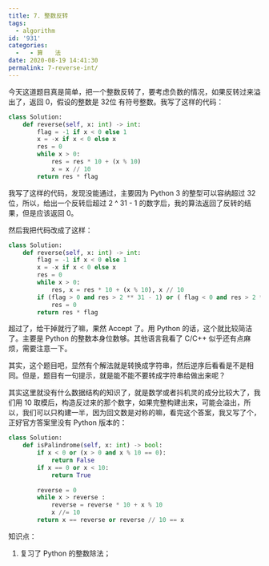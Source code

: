 ```yaml
---
title: 7. 整数反转
tags:
  - algorithm
id: '931'
categories:
  -   - 算　　法
date: 2020-08-19 14:41:30
permalink: 7-reverse-int/
---
```


今天这道题目真是简单，把一个整数反转了，要考虑负数的情况，如果反转过来溢出了，返回 0，假设的整数是 32位 有符号整数。我写了这样的代码：

```python
class Solution:
    def reverse(self, x: int) -> int:
        flag = -1 if x < 0 else 1
        x = -x if x < 0 else x
        res = 0
        while x > 0:
            res = res * 10 + (x % 10)
            x = x // 10
        return res * flag
```
<!-- more -->
我写了这样的代码，发现没能通过，主要因为 Python 3 的整型可以容纳超过 32 位，所以，给出一个反转后超过 2 ^ 31 - 1 的数字后，我的算法返回了反转的结果，但是应该返回 0。

然后我把代码改成了这样：

```python
class Solution:
    def reverse(self, x: int) -> int:
        flag = -1 if x < 0 else 1
        x = -x if x < 0 else x
        res = 0
        while x > 0:
            res, x = res * 10 + (x % 10), x // 10
        if (flag > 0 and res > 2 ** 31 - 1) or ( flag < 0 and res > 2 ** 31):
            res = 0
        return res * flag
```

超过了，给干掉就行了嘛，果然 Accept 了。用 Python 的话，这个就比较简洁了。主要是 Python 的整数本身位数够。其他语言我看了 C/C++ 似乎还有点麻烦，需要注意一下。

其实，这个题目吧，显然有个解法就是转换成字符串，然后逆序后看看是不是相同。但是，题目有一句提示，就是能不能不要转成字符串给做出来呢？

其实这里就没有什么数据结构的知识了，就是数学或者抖机灵的成分比较大了，我们用 10 取模后，构造反过来的那个数字，如果完整构建出来，可能会溢出，所以，我们可以只构建一半，因为回文数是对称的嘛，看完这个答案，我又写了个，正好官方答案里没有 Python 版本的：

```python
class Solution:
    def isPalindrome(self, x: int) -> bool:
        if x < 0 or (x > 0 and x % 10 == 0):
            return False
        if x == 0 or x < 10:
            return True
        
        reverse = 0
        while x > reverse :
            reverse = reverse * 10 + x % 10
            x //= 10
        return x == reverse or reverse // 10 == x
```

知识点：

1.  复习了 Python 的整数除法；